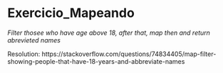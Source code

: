 # Exercicio_Mapeando
<i>Filter thosee who have age above 18, after that, map then and return abrevieted names</i>
<p>Resolution: https://stackoverflow.com/questions/74834405/map-filter-showing-people-that-have-18-years-and-abbreviate-names </p>
